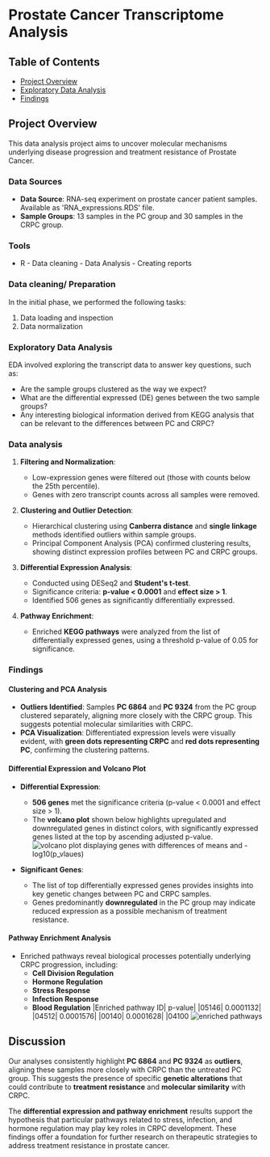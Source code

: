 # Prostate Cancer Transcriptome Analysis

## Table of Contents
- [Project Overview](#project-overview)
- [Exploratory Data Analysis](#exploratory-data-analysis)
- [Findings](#findings)

## Project Overview
This data analysis project aims to uncover molecular mechanisms underlying disease progression and treatment 
resistance of Prostate Cancer.

### Data Sources

- **Data Source**: RNA-seq experiment on prostate cancer patient samples. Available as 'RNA_expressions.RDS' file.
- **Sample Groups**: 13 samples in the PC group and 30 samples in the CRPC group.
  
### Tools

- R - Data cleaning - Data Analysis - Creating reports

### Data cleaning/ Preparation

In the initial phase, we performed the following tasks:
1. Data loading and inspection
2. Data normalization

### Exploratory Data Analysis

EDA involved exploring the transcript data to answer key questions, such as:

- Are the sample groups clustered as the way we expect?
- What are the differential expressed (DE) genes between the two sample groups?
- Any interesting biological information derived from KEGG analysis that can be relevant to 
 the differences between PC and CRPC?

### Data analysis

1. **Filtering and Normalization**: 
   - Low-expression genes were filtered out (those with counts below the 25th percentile).
   - Genes with zero transcript counts across all samples were removed.

2. **Clustering and Outlier Detection**:
   - Hierarchical clustering using **Canberra distance** and **single linkage** methods identified outliers within sample groups.
   - Principal Component Analysis (PCA) confirmed clustering results, showing distinct expression profiles between PC and CRPC groups.

3. **Differential Expression Analysis**:
   - Conducted using DESeq2 and **Student's t-test**.
   - Significance criteria: **p-value < 0.0001** and **effect size > 1**.
   - Identified 506 genes as significantly differentially expressed.

4. **Pathway Enrichment**:
   - Enriched **KEGG pathways** were analyzed from the list of differentially expressed genes, using a threshold p-value of 0.05 for significance.

### Findings

#### Clustering and PCA Analysis
- **Outliers Identified**: Samples **PC 6864** and **PC 9324** from the PC group clustered separately, aligning more closely with the CRPC group. This suggests potential molecular similarities with CRPC.
- **PCA Visualization**: Differentiated expression levels were visually evident, with **green dots representing CRPC** and **red dots representing PC**, confirming the clustering patterns.

#### Differential Expression and Volcano Plot
- **Differential Expression**:
  - **506 genes** met the significance criteria (p-value < 0.0001 and effect size > 1).
  - The **volcano plot** shown below highlights upregulated and downregulated genes in distinct colors, with significantly expressed genes listed at the top by ascending adjusted p-value.
![volcano plot displaying genes with differences of means and -log10(p_vlaues)](https://github.com/chinguyen19/Bioinformatics-projects/assets/66997827/09b32518-6940-43a7-aeb5-7c1539f8887e)

- **Significant Genes**: 
  - The list of top differentially expressed genes provides insights into key genetic changes between PC and CRPC samples.
  - Genes predominantly **downregulated** in the PC group may indicate reduced expression as a possible mechanism of treatment resistance.

#### Pathway Enrichment Analysis
- Enriched pathways reveal biological processes potentially underlying CRPC progression, including:
  - **Cell Division Regulation**
  - **Hormone Regulation**
  - **Stress Response**
  - **Infection Response**
  - **Blood Regulation**
|Enriched pathway ID| p-value|
|05146| 0.0001132|
|04512| 0.0001576|
|00140| 0.0001628|
|04100
![enriched pathways](https://github.com/chinguyen19/Bioinformatics-projects/assets/66997827/a41f7091-60a7-4b47-92eb-a01475de51d0)

## Discussion

Our analyses consistently highlight **PC 6864** and **PC 9324** as **outliers**, aligning these samples more closely with CRPC than the untreated PC group. This suggests the presence of specific **genetic alterations** that could contribute to **treatment resistance** and **molecular similarity** with CRPC.

The **differential expression and pathway enrichment** results support the hypothesis that particular pathways related to stress, infection, and hormone regulation may play key roles in CRPC development. These findings offer a foundation for further research on therapeutic strategies to address treatment resistance in prostate cancer.


